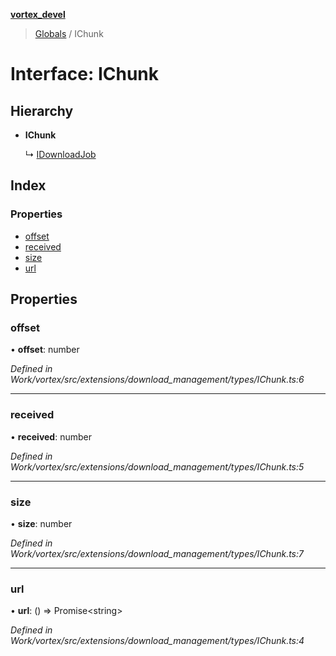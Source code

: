 **[vortex_devel](../README.md)**

> [Globals](../globals.md) / IChunk

# Interface: IChunk

## Hierarchy

* **IChunk**

  ↳ [IDownloadJob](idownloadjob.md)

## Index

### Properties

* [offset](ichunk.md#offset)
* [received](ichunk.md#received)
* [size](ichunk.md#size)
* [url](ichunk.md#url)

## Properties

### offset

•  **offset**: number

*Defined in Work/vortex/src/extensions/download_management/types/IChunk.ts:6*

___

### received

•  **received**: number

*Defined in Work/vortex/src/extensions/download_management/types/IChunk.ts:5*

___

### size

•  **size**: number

*Defined in Work/vortex/src/extensions/download_management/types/IChunk.ts:7*

___

### url

•  **url**: () => Promise\<string>

*Defined in Work/vortex/src/extensions/download_management/types/IChunk.ts:4*
